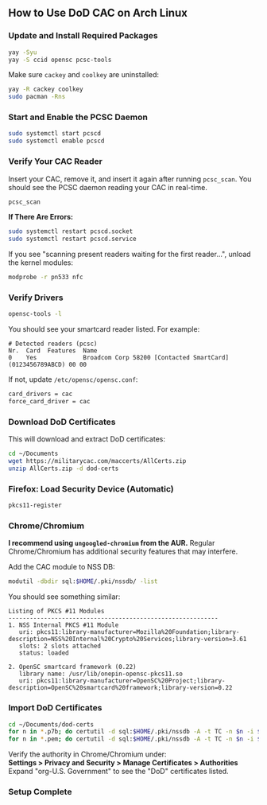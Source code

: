 ## How to Use DoD CAC on Arch Linux

### Update and Install Required Packages

```bash
yay -Syu
yay -S ccid opensc pcsc-tools
```

Make sure `cackey` and `coolkey` are uninstalled:

```bash
yay -R cackey coolkey
sudo pacman -Rns
```

### Start and Enable the PCSC Daemon

```bash
sudo systemctl start pcscd
sudo systemctl enable pcscd
```

### Verify Your CAC Reader

Insert your CAC, remove it, and insert it again after running `pcsc_scan`. You should see the PCSC daemon reading your CAC in real-time.

```bash
pcsc_scan
```

**If There Are Errors:**

```bash
sudo systemctl restart pcscd.socket
sudo systemctl restart pcscd.service
```

If you see "scanning present readers waiting for the first reader...", unload the kernel modules:

```bash
modprobe -r pn533 nfc
```

### Verify Drivers

```bash
opensc-tools -l
```

You should see your smartcard reader listed. For example:

```
# Detected readers (pcsc)
Nr.  Card  Features  Name
0    Yes             Broadcom Corp 58200 [Contacted SmartCard] (0123456789ABCD) 00 00
```

If not, update `/etc/opensc/opensc.conf`:

```bash
card_drivers = cac
force_card_driver = cac
```

### Download DoD Certificates

This will download and extract DoD certificates:

```bash
cd ~/Documents
wget https://militarycac.com/maccerts/AllCerts.zip
unzip AllCerts.zip -d dod-certs
```

### Firefox: Load Security Device (Automatic)

```bash
pkcs11-register
```

### Chrome/Chromium

**I recommend using `ungoogled-chromium` from the AUR.** Regular Chrome/Chromium has additional security features that may interfere.

Add the CAC module to NSS DB:

```bash
modutil -dbdir sql:$HOME/.pki/nssdb/ -list
```

You should see something similar:

```
Listing of PKCS #11 Modules
-----------------------------------------------------------
1. NSS Internal PKCS #11 Module
   uri: pkcs11:library-manufacturer=Mozilla%20Foundation;library-description=NSS%20Internal%20Crypto%20Services;library-version=3.61
   slots: 2 slots attached
   status: loaded

2. OpenSC smartcard framework (0.22)
   library name: /usr/lib/onepin-opensc-pkcs11.so
   uri: pkcs11:library-manufacturer=OpenSC%20Project;library-description=OpenSC%20smartcard%20framework;library-version=0.22
```

### Import DoD Certificates

```bash
cd ~/Documents/dod-certs
for n in *.p7b; do certutil -d sql:$HOME/.pki/nssdb -A -t TC -n $n -i $n; done
for n in *.pem; do certutil -d sql:$HOME/.pki/nssdb -A -t TC -n $n -i $n; done
```

Verify the authority in Chrome/Chromium under:<br>
**Settings > Privacy and Security > Manage Certificates > Authorities**<br>
Expand "org-U.S. Government" to see the "DoD" certificates listed.

### Setup Complete
